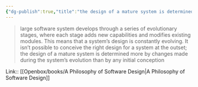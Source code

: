 ```yaml
---
{"dg-publish":true,"title":"the design of a mature system is determined more by changes made during the system’s evolution","tags":["quotes"],"date":"2023-05-30T09:07:33+04:00","modified_at":"2023-08-11T15:24:20+03:00","alias":"the design of a mature system is determined more by changes made during the system’s evolution","dg-path":"/quotes/202305300907.md","permalink":"/quotes/202305300907/","dgPassFrontmatter":true}
---
```



> large software system develops through a series of evolutionary stages, where each stage adds new capabilities and modifies existing modules. This means that a system’s design is constantly evolving. It isn’t possible to conceive the right design for a system at the outset; the design of a mature system is determined more by changes made during the system’s evolution than by any initial conception

Link:: [[Openbox/books/A Philosophy of Software Design\|A Philosophy of Software Design]]
